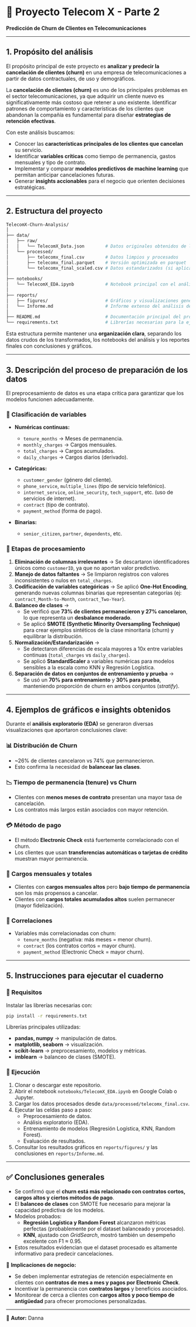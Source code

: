 # 📘 Proyecto Telecom X - Parte 2  
**Predicción de Churn de Clientes en Telecomunicaciones**

---

## 1. Propósito del análisis
El propósito principal de este proyecto es **analizar y predecir la cancelación de clientes (churn)** en una empresa de telecomunicaciones a partir de datos contractuales, de uso y demográficos.  

La **cancelación de clientes (churn)** es uno de los principales problemas en el sector telecomunicaciones, ya que adquirir un cliente nuevo es significativamente más costoso que retener a uno existente. Identificar patrones de comportamiento y características de los clientes que abandonan la compañía es fundamental para diseñar **estrategias de retención efectivas**.  

Con este análisis buscamos:  
- Conocer las **características principales de los clientes que cancelan** su servicio.  
- Identificar **variables críticas** como tiempo de permanencia, gastos mensuales y tipo de contrato.  
- Implementar y comparar **modelos predictivos de machine learning** que permitan anticipar cancelaciones futuras.  
- Generar **insights accionables** para el negocio que orienten decisiones estratégicas.  

---

## 2. Estructura del proyecto

```bash
TelecomX-Churn-Analysis/
│
├── data/
│   ├── raw/                     
│   │   └── TelecomX_Data.json        # Datos originales obtenidos de la API
│   └── processed/               
│       ├── telecomx_final.csv        # Datos limpios y procesados
│       ├── telecomx_final.parquet    # Versión optimizada en parquet
│       └── telecomx_final_scaled.csv # Datos estandarizados (si aplica)
│
├── notebooks/
│   └── TelecomX_EDA.ipynb            # Notebook principal con el análisis exploratorio y modelado
│
├── reports/
│   ├── figures/                      # Gráficos y visualizaciones generadas
│   └── Informe.md                    # Informe extenso del análisis de datos
│
├── README.md                         # Documentación principal del proyecto
└── requirements.txt                  # Librerías necesarias para la ejecución
```

Esta estructura permite mantener una **organización clara**, separando los datos crudos de los transformados, los notebooks del análisis y los reportes finales con conclusiones y gráficos.  

---

## 3. Descripción del proceso de preparación de los datos

El preprocesamiento de datos es una etapa crítica para garantizar que los modelos funcionen adecuadamente.  

### 🔹 Clasificación de variables
- **Numéricas continuas:**  
  - `tenure_months` → Meses de permanencia.  
  - `monthly_charges` → Cargos mensuales.  
  - `total_charges` → Cargos acumulados.  
  - `daily_charges` → Cargos diarios (derivado).  

- **Categóricas:**  
  - `customer_gender` (género del cliente).  
  - `phone_service`, `multiple_lines` (tipo de servicio telefónico).  
  - `internet_service`, `online_security`, `tech_support`, etc. (uso de servicios de internet).  
  - `contract` (tipo de contrato).  
  - `payment_method` (forma de pago).  

- **Binarias:**  
  - `senior_citizen`, `partner`, `dependents`, etc.  

### 🔹 Etapas de procesamiento
1. **Eliminación de columnas irrelevantes** → Se descartaron identificadores únicos como `customerID`, ya que no aportan valor predictivo.  
2. **Manejo de datos faltantes** → Se limpiaron registros con valores inconsistentes o nulos en `total_charges`.  
3. **Codificación de variables categóricas** → Se aplicó **One-Hot Encoding**, generando nuevas columnas binarias que representan categorías (ej: `contract_Month-to-Month`, `contract_Two-Year`).  
4. **Balanceo de clases** →  
   - Se verificó que **73% de clientes permanecieron y 27% cancelaron**, lo que representa un **desbalance moderado**.  
   - Se aplicó **SMOTE (Synthetic Minority Oversampling Technique)** para crear ejemplos sintéticos de la clase minoritaria (churn) y equilibrar la distribución.  
5. **Normalización/Estandarización** →  
   - Se detectaron diferencias de escala mayores a 10x entre variables continuas (`total_charges` vs `daily_charges`).  
   - Se aplicó **StandardScaler** a variables numéricas para modelos sensibles a la escala como KNN y Regresión Logística.  
6. **Separación de datos en conjuntos de entrenamiento y prueba** →  
   - Se usó un **70% para entrenamiento** y **30% para prueba**, manteniendo proporción de churn en ambos conjuntos (*stratify*).  

---

## 4. Ejemplos de gráficos e insights obtenidos

Durante el **análisis exploratorio (EDA)** se generaron diversas visualizaciones que aportaron conclusiones clave:  

### 📊 Distribución de Churn
- ~26% de clientes cancelaron vs 74% que permanecieron.  
- Esto confirma la necesidad de **balancear las clases**.  

### 📉 Tiempo de permanencia (tenure) vs Churn
- Clientes con **menos meses de contrato** presentan una mayor tasa de cancelación.  
- Los contratos más largos están asociados con mayor retención.  

### 💳 Método de pago
- El método **Electronic Check** está fuertemente correlacionado con el churn.  
- Los clientes que usan **transferencias automáticas o tarjetas de crédito** muestran mayor permanencia.  

### 💸 Cargos mensuales y totales
- Clientes con **cargos mensuales altos** pero **bajo tiempo de permanencia** son los más propensos a cancelar.  
- Clientes con **cargos totales acumulados altos** suelen permanecer (mayor fidelización).  

### 🔗 Correlaciones
- Variables más correlacionadas con churn:  
  - `tenure_months` (negativa: más meses = menor churn).  
  - `contract` (los contratos cortos = mayor churn).  
  - `payment_method` (Electronic Check = mayor churn).  

---

## 5. Instrucciones para ejecutar el cuaderno

### 🔹 Requisitos
Instalar las librerías necesarias con:  
```bash
pip install -r requirements.txt
```

Librerías principales utilizadas:
- **pandas, numpy** → manipulación de datos.  
- **matplotlib, seaborn** → visualización.  
- **scikit-learn** → preprocesamiento, modelos y métricas.  
- **imblearn** → balanceo de clases (SMOTE).  

### 🔹 Ejecución
1. Clonar o descargar este repositorio.  
2. Abrir el notebook `notebooks/TelecomX_EDA.ipynb` en Google Colab o Jupyter.  
3. Cargar los datos procesados desde `data/processed/telecomx_final.csv`.  
4. Ejecutar las celdas paso a paso:  
   - Preprocesamiento de datos.  
   - Análisis exploratorio (EDA).  
   - Entrenamiento de modelos (Regresión Logística, KNN, Random Forest).  
   - Evaluación de resultados.  
5. Consultar los resultados gráficos en `reports/figures/` y las conclusiones en `reports/Informe.md`.  

---

## ✅ Conclusiones generales

- Se confirmó que el **churn está más relacionado con contratos cortos, cargos altos y ciertos métodos de pago**.  
- El **balanceo de clases** con SMOTE fue necesario para mejorar la capacidad predictiva de los modelos.  
- Modelos probados:  
  - **Regresión Logística y Random Forest** alcanzaron métricas perfectas (probablemente por el dataset balanceado y procesado).  
  - **KNN**, ajustado con *GridSearch*, mostró también un desempeño excelente con F1 ≈ 0.95.  
- Estos resultados evidencian que el dataset procesado es altamente informativo para predecir cancelaciones.  

📌 **Implicaciones de negocio:**  
- Se deben implementar estrategias de retención especialmente en clientes con **contratos de mes a mes y pagos por Electronic Check**.  
- Incentivar la permanencia con **contratos largos** y beneficios asociados.  
- Monitorear de cerca a clientes con **cargos altos y poco tiempo de antigüedad** para ofrecer promociones personalizadas.  

---

📌 **Autor:** Danna

